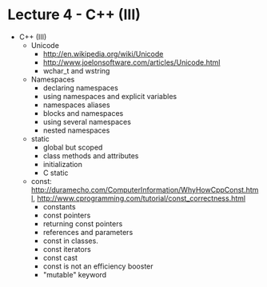 # Lecture 4 - C++ (III)

- C++ (III)
    - Unicode
        - http://en.wikipedia.org/wiki/Unicode
        - http://www.joelonsoftware.com/articles/Unicode.html
        - wchar_t and wstring
    - Namespaces
        - declaring namespaces
        - using namespaces and explicit variables
        - namespaces aliases
        - blocks and namespaces
        - using several namespaces
        - nested namespaces
    - static
        - global but scoped
        - class methods and attributes
        - initialization
        - C static
    - const: http://duramecho.com/ComputerInformation/WhyHowCppConst.html, 
      http://www.cprogramming.com/tutorial/const_correctness.html
        - constants
        - const pointers
        - returning const pointers
        - references and parameters
        - const in classes.
        - const iterators
        - const cast
        - const is not an efficiency booster
        - "mutable" keyword

